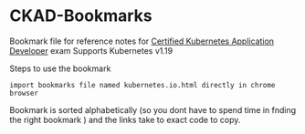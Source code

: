 
# CKAD-Bookmarks



Bookmark file for reference notes for [Certified Kubernetes Application Developer](https://www.cncf.io/certification/ckad/) exam
Supports Kubernetes v1.19

Steps to use the bookmark
```
import bookmarks file named kubernetes.io.html directly in chrome browser

```
Bookmark is sorted alphabetically (so you dont have to spend time in fnding the right bookmark ) and the links take to exact code to copy.
